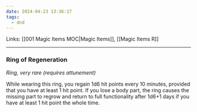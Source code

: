 ```yaml
---
date: 2024-04-23 13:36:17
tags:
  - dnd
---
```

Links: [[001 Magic Items MOC|Magic Items]], [[Magic Items R]]
___
### Ring of Regeneration

*Ring, very rare (requires attunement)*

While wearing this ring, you regain 1d6 hit points every 10 minutes, provided that you have at least 1 hit point. If you lose a body part, the ring causes the missing part to regrow and return to full functionality after 1d6+1 days if you have at least 1 hit point the whole time.